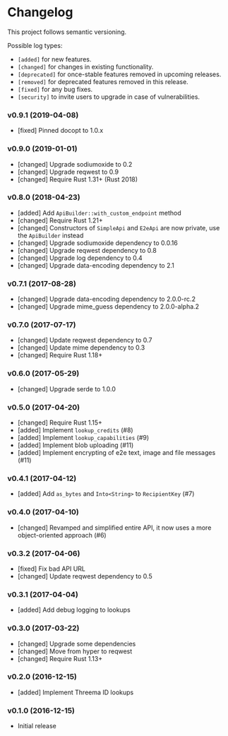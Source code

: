 # Changelog

This project follows semantic versioning.

Possible log types:

- `[added]` for new features.
- `[changed]` for changes in existing functionality.
- `[deprecated]` for once-stable features removed in upcoming releases.
- `[removed]` for deprecated features removed in this release.
- `[fixed]` for any bug fixes.
- `[security]` to invite users to upgrade in case of vulnerabilities.


### v0.9.1 (2019-04-08)

- [fixed] Pinned docopt to 1.0.x

### v0.9.0 (2019-01-01)

- [changed] Upgrade sodiumoxide to 0.2
- [changed] Upgrade reqwest to 0.9
- [changed] Require Rust 1.31+ (Rust 2018)

### v0.8.0 (2018-04-23)

- [added] Add `ApiBuilder::with_custom_endpoint` method
- [changed] Require Rust 1.21+
- [changed] Constructors of `SimpleApi` and `E2eApi` are now private, use the
  `ApiBuilder` instead
- [changed] Upgrade sodiumoxide dependency to 0.0.16
- [changed] Upgrade reqwest dependency to 0.8
- [changed] Upgrade log dependency to 0.4
- [changed] Upgrade data-encoding dependency to 2.1

### v0.7.1 (2017-08-28)

- [changed] Upgrade data-encoding dependency to 2.0.0-rc.2
- [changed] Upgrade mime_guess dependency to 2.0.0-alpha.2

### v0.7.0 (2017-07-17)

- [changed] Update reqwest dependency to 0.7
- [changed] Update mime dependency to 0.3
- [changed] Require Rust 1.18+

### v0.6.0 (2017-05-29)

- [changed] Upgrade serde to 1.0.0

### v0.5.0 (2017-04-20)

- [changed] Require Rust 1.15+
- [added] Implement `lookup_credits` (#8)
- [added] Implement `lookup_capabilities` (#9)
- [added] Implement blob uploading (#11)
- [added] Implement encrypting of e2e text, image and file messages (#11)

### v0.4.1 (2017-04-12)

- [added] Add `as_bytes` and `Into<String>` to `RecipientKey` (#7)

### v0.4.0 (2017-04-10)

- [changed] Revamped and simplified entire API, it now uses a more
  object-oriented approach (#6)

### v0.3.2 (2017-04-06)

- [fixed] Fix bad API URL
- [changed] Update reqwest dependency to 0.5

### v0.3.1 (2017-04-04)

- [added] Add debug logging to lookups

### v0.3.0 (2017-03-22)

- [changed] Upgrade some dependencies
- [changed] Move from hyper to reqwest
- [changed] Require Rust 1.13+

### v0.2.0 (2016-12-15)

- [added] Implement Threema ID lookups

### v0.1.0 (2016-12-15)

- Initial release

